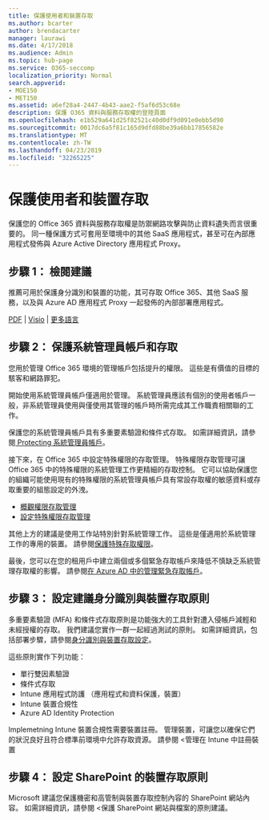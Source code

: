 ```yaml
---
title: 保護使用者和裝置存取
ms.author: bcarter
author: brendacarter
manager: laurawi
ms.date: 4/17/2018
ms.audience: Admin
ms.topic: hub-page
ms.service: O365-seccomp
localization_priority: Normal
search.appverid:
- MOE150
- MET150
ms.assetid: a6ef28a4-2447-4b43-aae2-f5af6d53c68e
description: 保護 O365 資料與服務存取權的登陸頁面
ms.openlocfilehash: e1b529a641d25f82521c40d0df9d091e0ebb5d90
ms.sourcegitcommit: 0017dc6a5f81c165d9dfd88be39a6bb17856582e
ms.translationtype: MT
ms.contentlocale: zh-TW
ms.lasthandoff: 04/23/2019
ms.locfileid: "32265225"
---
```

# <a name="protect-user-and-device-access"></a>保護使用者和裝置存取

保護您的 Office 365 資料與服務存取權是防禦網路攻擊與防止資料遺失而言很重要的。 同一種保護方式可套用至環境中的其他 SaaS 應用程式，甚至可在內部應用程式發佈與 Azure Active Directory 應用程式 Proxy。
  
## <a name="step-1-review-recommendations"></a>步驟 1： 檢閱建議

推薦可用於保護身分識別和裝置的功能，其可存取 Office 365、其他 SaaS 服務，以及與 Azure AD 應用程式 Proxy 一起發佈的內部部署應用程式。
  
[PDF](https://go.microsoft.com/fwlink/p/?linkid=841656) | [Visio](https://go.microsoft.com/fwlink/p/?linkid=841657) | [更多語言](https://www.microsoft.com/download/details.aspx?id=55032)
  
## <a name="step-2-protect-administrator-accounts-and-access"></a>步驟 2： 保護系統管理員帳戶和存取
您用於管理 Office 365 環境的管理帳戶包括提升的權限。 這些是有價值的目標的駭客和網路罪犯。 

開始使用系統管理員帳戶僅適用於管理。 系統管理員應該有個別的使用者帳戶一般，非系統管理員使用與僅使用其管理的帳戶時所需完成其工作職責相關聯的工作。

保護您的系統管理員帳戶具有多重要素驗證和條件式存取。 如需詳細資訊，請參閱[ Protecting 系統管理員帳戶](https://docs.microsoft.com/en-us/microsoft-365/enterprise/identity-access-prerequisites#protecting-administrator-accounts)。 

接下來，在 Office 365 中設定特殊權限的存取管理。 特殊權限存取管理可讓 Office 365 中的特殊權限的系統管理工作更精細的存取控制。 它可以協助保護您的組織可能使用現有的特殊權限的系統管理員帳戶具有常設存取權的敏感資料或存取重要的組態設定的外洩。

- [概觀權限存取管理](privileged-access-management-overview.md)
- [設定特殊權限存取管理](privileged-access-management-configuration.md)

其他上方的建議是使用工作站特別針對系統管理工作。 這些是僅適用於系統管理工作的專用的裝置。 請參閱[保護特殊存取權限](https://docs.microsoft.com/en-us/windows-server/identity/securing-privileged-access/securing-privileged-access)。

最後，您可以在您的租用戶中建立兩個或多個緊急存取帳戶來降低不慎缺乏系統管理存取權的影響。 請參閱[在 Azure AD 中的管理緊急存取帳戶](https://docs.microsoft.com/en-us/azure/active-directory/users-groups-roles/directory-emergency-access)。 

## <a name="step-3-configure-recommended-identity-and-device-access-policies"></a>步驟 3： 設定建議身分識別與裝置存取原則
多重要素驗證 (MFA) 和條件式存取原則是功能強大的工具針對遭入侵帳戶減輕和未經授權的存取。 我們建議您實作一群一起經過測試的原則。 如需詳細資訊，包括部署步驟，請參閱[身分識別與裝置存取設定](https://docs.microsoft.com/en-us/microsoft-365/enterprise/microsoft-365-policies-configurations)。

 這些原則實作下列功能：
- 單行雙因素驗證
- 條件式存取
- Intune 應用程式防護 （應用程式和資料保護，裝置）
- Intune 裝置合規性
- Azure AD Identity Protection

Implemetning Intune 裝置合規性需要裝置註冊。 管理裝置，可讓您以確保它們的狀況良好且符合標準前環境中允許存取資源。 請參閱 <<c0>管理在 Intune 中註冊裝置

## <a name="step-4-configure-sharepoint-device-access-policies"></a>步驟 4： 設定 SharePoint 的裝置存取原則

Microsoft 建議您保護機密和高管制與裝置存取控制內容的 SharePoint 網站內容。 如需詳細資訊，請參閱 <<c0>保護 SharePoint 網站與檔案的原則建議。



    

